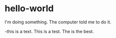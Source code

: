 # hello-world
I'm doing something. The computer told me to do it.

-this is a text. This is a test. The is the best.

